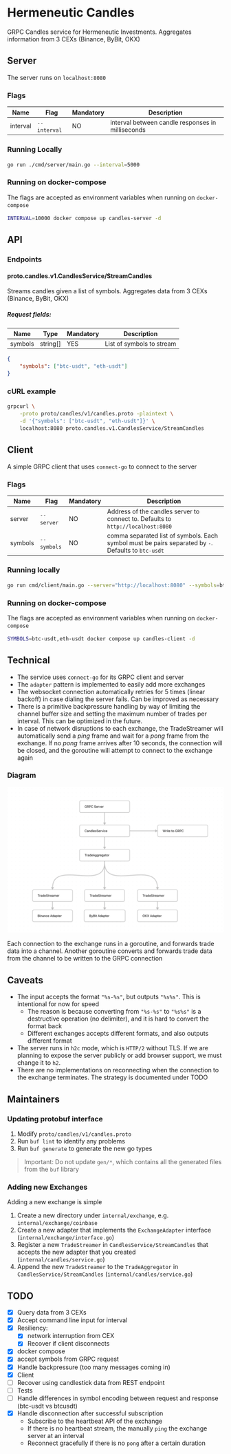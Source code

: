 # Hermeneutic Candles

GRPC Candles service for Hermeneutic Investments. Aggregates information from 3 CEXs (Binance, ByBit, OKX)

## Server

The server runs on `localhost:8080`

### Flags

| Name     | Flag         | Mandatory | Description                                       |
| -------- | ------------ | --------- | ------------------------------------------------- |
| interval | `--interval` | NO        | interval between candle responses in milliseconds |


### Running Locally

```sh
go run ./cmd/server/main.go --interval=5000
```

### Running on docker-compose

The flags are accepted as environment variables when running on `docker-compose`

```sh
INTERVAL=10000 docker compose up candles-server -d
```

## API

### Endpoints

#### proto.candles.v1.CandlesService/StreamCandles

Streams candles given a list of symbols. Aggregates data from 3 CEXs (Binance, ByBit, OKX)

##### Request fields:

| Name    | Type     | Mandatory | Description               |
| ------- | -------- | --------- | ------------------------- |
| symbols | string[] | YES       | List of symbols to stream |


```json
{
    "symbols": ["btc-usdt", "eth-usdt"]
}
```

### cURL example

```sh
grpcurl \
    -proto proto/candles/v1/candles.proto -plaintext \
    -d '{"symbols": ["btc-usdt", "eth-usdt"]}' \
    localhost:8080 proto.candles.v1.CandlesService/StreamCandles
```

## Client

A simple GRPC client that uses `connect-go` to connect to the server

### Flags

| Name    | Flag        | Mandatory | Description                                                                                         |
| ------- | ----------- | --------- | --------------------------------------------------------------------------------------------------- |
| server  | `--server`  | NO        | Address of the candles server to connect to. Defaults to `http://localhost:8080`                    |
| symbols | `--symbols` | NO        | comma separated list of symbols. Each symbol must be pairs separated by `-`. Defaults to `btc-usdt` |

### Running locally

```sh
go run cmd/client/main.go --server="http://localhost:8080" --symbols=btc-usdt,eth-usdt
```

### Running on docker-compose

The flags are accepted as environment variables when running on `docker-compose`

```sh
SYMBOLS=btc-usdt,eth-usdt docker compose up candles-client -d
```

## Technical

- The service uses `connect-go` for its GRPC client and server
- The `adapter` pattern is implemented to easily add more exchanges
- The websocket connection automatically retries for 5 times (linear backoff) in case dialing the server fails. Can be improved as necessary
- There is a primitive backpressure handling by way of limiting the channel buffer size and setting the maximum number of trades per interval. This can be optimized in the future.
- In case of network disruptions to each exchange, the TradeStreamer will automatically send a *ping* frame and wait for a *pong* frame from the exchange. If no *pong* frame arrives after 10 seconds, the connection will be closed, and the goroutine will attempt to connect to the exchange again

### Diagram

![Diagram](docs/diagram-1.png)

Each connection to the exchange runs in a goroutine, and forwards trade data into a channel. Another goroutine converts and forwards trade data from the channel to be written to the GRPC connection

## Caveats

- The input accepts the format `"%s-%s"`, but outputs `"%s%s"`. This is intentional for now for speed
    - The reason is because converting from `"%s-%s"` to `"%s%s"` is a destructive operation (no delimiter), and it is hard to convert the format back
    - Different exchanges accepts different formats, and also outputs different format
- The server runs in `h2c` mode, which is `HTTP/2` without TLS. If we are planning to expose the server publicly or add browser support, we must change it to `h2`.
- There are no implementations on reconnecting when the connection to the exchange terminates. The strategy is documented under TODO

## Maintainers

### Updating protobuf interface

1. Modify `proto/candles/v1/candles.proto`
2. Run `buf lint` to identify any problems
3. Run `buf generate` to generate the new go types

> Important: Do not update `gen/*`, which contains all the generated files from the `buf` library

### Adding new Exchanges

Adding a new exchange is simple

1. Create a new directory under `internal/exchange`, e.g. `internal/exchange/coinbase`
2. Create a new adapter that implements the `ExchangeAdapter` interface (`internal/exchange/interface.go`)
3. Register a new `TradeStreamer` in `CandlesService/StreamCandles` that accepts the new adapter that you created (`internal/candles/service.go`)
4. Append the new `TradeStreamer` to the `TradeAggregator` in `CandlesService/StreamCandles` (`internal/candles/service.go`)

## TODO
- [x] Query data from 3 CEXs
- [x] Accept command line input for interval
- [x] Resiliency:
    - [x] network interruption from CEX
    - [x] Recover if client disconnects
- [x] docker compose
- [x] accept symbols from GRPC request
- [x] Handle backpressure (too many messages coming in)
- [x] Client
- [ ] Recover using candlestick data from REST endpoint
- [ ] Tests
- [ ] Handle differences in symbol encoding between request and response (btc-usdt vs btcusdt)
- [x] Handle disconnection after successful subscription
    - Subscribe to the heartbeat API of the exchange
    - If there is no heartbeat stream, the manually `ping` the exchange server at an interval
    - Reconnect gracefully if there is no `pong` after a certain duration
